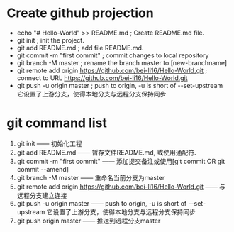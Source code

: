 # Create github projection

- echo "# Hello-World" >> README.md         ; Create README.md file.
- git init                                  ; init the project.
- git add README.md                         ; add file README.md.
- git commit -m "first commit"              ; commit changes to local repository
- git branch -M master                      ; rename the branch master to [new-branchname]
- git remote add origin <https://github.com/bei-li16/Hello-World.git>     ; connect to URL <https://github.com/bei-li16/Hello-World.git>
- git push -u origin master                 ; push to origin, -u is short of --set-upstream 它设置了上游分支，使得本地分支与远程分支保持同步

# git command list

1. git init —— 初始化工程
2. git add README.md —— 暂存文件README.md, 或使用通配符.
3. git commit -m "first commit" —— 添加提交备注或使用[git commit OR git commit --amend]
4. git branch -M master —— 重命名当前分支为master
5. git remote add origin <https://github.com/bei-li16/Hello-World.git> —— 与远程分支建立连接
6. git push -u origin master —— push to origin, -u is short of --set-upstream 它设置了上游分支，使得本地分支与远程分支保持同步
7. git push origin master —— 推送到远程分支master
